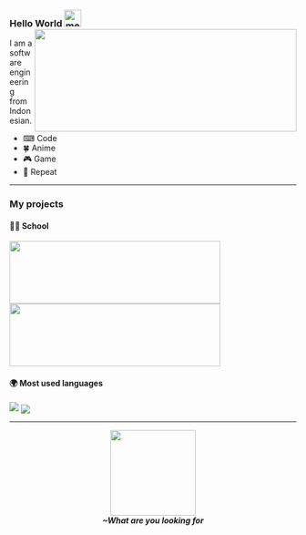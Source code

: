 ### Hello World <img width="30" src="https://emojis.slackmojis.com/emojis/images/1613285697/12806/meow_attention.png?1613285697" alt="meow attention" /> <img align='right' src="https://github-readme-stats.vercel.app/api?username=theskinnyrat&count_private=true&show_icons=true&theme=vue&include_all_commits=true&custom_title=TheSkinnyRat%27s%20Stats" width=460 height=180>

I am a software engineering from Indonesian.

- ⌨ Code
- 🍀 Anime
- 🎮 Game
- 🔁 Repeat

---

### My projects

#### 👨‍🎓 School

<a href="https://github.com/TheSkinnyRat/schoolmate" target="_blank"><img align='left' src="https://github-readme-stats.vercel.app/api/pin/?username=theskinnyrat&repo=schoolmate&show_owner=false" width=370 height=110></a>
  
<a href="https://github.com/TheSkinnyRat/sarpras" target="_blank"><img src="https://github-readme-stats.vercel.app/api/pin/?username=theskinnyrat&repo=sarpras&show_owner=false" width=370 height=110></a>

#### 🌍 Most used languages

<img src="https://github-readme-stats.vercel.app/api/top-langs/?username=theskinnyrat&langs_count=10&layout=compact&card_width=400&hide_title=true">
<img align='center' src="https://visitor-badge.laobi.icu/badge?page_id=theskinnyrat.theskinnyrat">

---
<p align="center">
  <a href="http://nyrat.id" target="_blank"><img src="https://emojis.slackmojis.com/emojis/images/1600706728/10521/meow_code.gif?1600706728" width="150" /></a>
  <br>
  <b><i>~What are you looking for<i></b>
</p>
